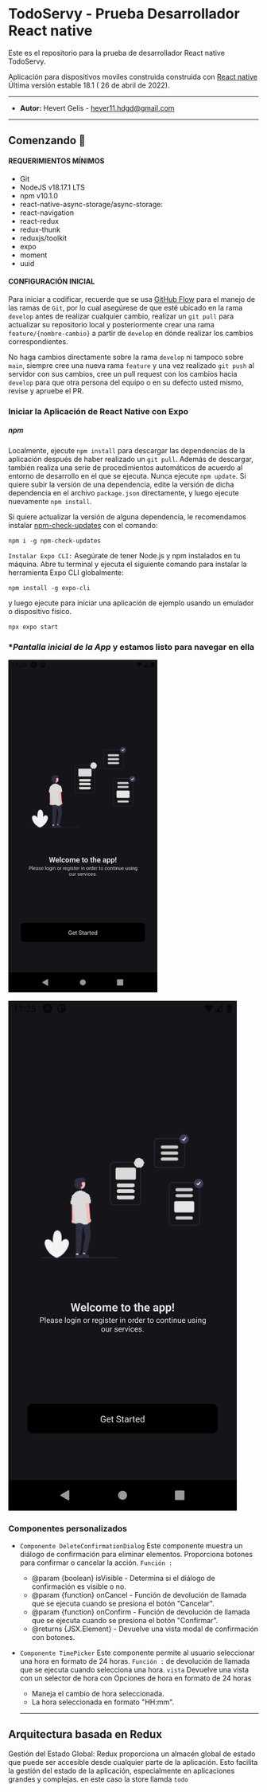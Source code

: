# TodoServy - Prueba Desarrollador React native

Este es el repositorio para la prueba de desarrollador React native TodoServy.

Aplicación para dispositivos moviles construida construida con [ React native](https://react.dev/) Última versión estable 18.1 ( 26 de abril de 2022).

---

- **Autor:** Hevert Gelis - <hever11.hdgd@gmail.com>

---

## Comenzando 🚀

#### **REQUERIMIENTOS MÍNIMOS**

- Git
- NodeJS v18.17.1 LTS
- npm v10.1.0
- react-native-async-storage/async-storage:
- react-navigation
- react-redux
- redux-thunk
- reduxjs/toolkit
- expo
- moment
- uuid

#### **CONFIGURACIÓN INICIAL**

Para iniciar a codificar, recuerde que se usa [GitHub Flow](https://guides.github.com/introduction/flow/) para el manejo de las ramas de `Git`, por lo cual asegúrese de que esté ubicado en la rama `develop` antes de realizar cualquier cambio, realizar un `git pull` para actualizar su repositorio local y posteriormente crear una rama `feature/{nombre-cambio}` a partir de `develop` en dónde realizar los cambios correspondientes.

No haga cambios directamente sobre la rama `develop` ni tampoco sobre `main`, siempre cree una nueva rama `feature` y una vez realizado `git push` al servidor con sus cambios, cree un pull request con los cambios hacia `develop` para que otra persona del equipo o en su defecto usted mismo, revise y apruebe el PR.

### **Iniciar la Aplicación de React Native con Expo**

##### **npm**

Localmente, ejecute `npm install` para descargar las dependencias de la aplicación después de haber realizado un `git pull`. Además de descargar, también realiza una serie de procedimientos automáticos de acuerdo al entorno de desarrollo en el que se ejecuta. Nunca ejecute `npm update`. Si quiere subir la versión de una dependencia, edite la versión de dicha dependencia en el archivo `package.json` directamente, y luego ejecute nuevamente `npm install`.

Si quiere actualizar la versión de alguna dependencia, le recomendamos instalar [npm-check-updates](https://github.com/raineorshine/npm-check-updates) con el comando:

```
npm i -g npm-check-updates
```

`Instalar Expo CLI:` Asegúrate de tener Node.js y npm instalados en tu máquina.
Abre tu terminal y ejecuta el siguiente comando para instalar la herramienta Expo CLI globalmente:

```
npm install -g expo-cli
```

y luego ejecute para iniciar una aplicación de ejemplo usando un emulador o dispositivo físico.

```
npx expo start
```
### **Pantalla inicial de la App* y estamos listo para navegar en ella 
<img src="https://raw.githubusercontent.com/HEVERHD/todoServy/main/Screenshot_1695011168.png" alt="Texto alternativo" width="300">

![Texto alternativo](https://raw.githubusercontent.com/HEVERHD/todoServy/main/Screenshot_1695011168.png)




### **Componentes personalizados**

- `Componente DeleteConfirmationDialog` Este componente muestra un diálogo de confirmación para eliminar elementos. Proporciona botones para confirmar o cancelar la acción.
  `Función :`

  - @param {boolean} isVisible - Determina si el diálogo de confirmación es visible o no.
  - @param {function} onCancel - Función de devolución de llamada que se ejecuta cuando se presiona el botón "Cancelar".
  - @param {function} onConfirm - Función de devolución de llamada que se ejecuta cuando se presiona el botón "Confirmar".
  - @returns {JSX.Element} - Devuelve una vista modal de confirmación con botones.

- `Componente TimePicker` Este componente permite al usuario seleccionar una hora en formato de 24 horas.
  `Función :` de devolución de llamada que se ejecuta cuando selecciona una hora.
  `vista` Devuelve una vista con un selector de hora con Opciones de hora en formato de 24 horas

  - Maneja el cambio de hora seleccionada.
  - La hora seleccionada en formato "HH:mm".

  ***

## Arquitectura basada en Redux

Gestión del Estado Global: Redux proporciona un almacén global de estado que puede ser accesible desde cualquier parte de la aplicación. Esto facilita la gestión del estado de la aplicación, especialmente en aplicaciones grandes y complejas. en este caso la store llamda `todo`
